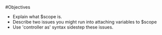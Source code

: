 #Objectives
* Explain what $scope is.
* Describe two issues you might run into attaching variables to $scope
* Use 'controller as' syntax sidestep these issues.
